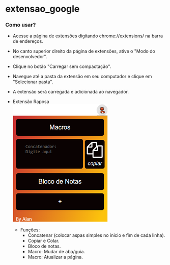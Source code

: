 # extensao_google

### Como usar?
- Acesse a página de extensões digitando chrome://extensions/ na barra de endereços.
- No canto superior direito da página de extensões, ative o "Modo do desenvolvedor".
- Clique no botão "Carregar sem compactação".
- Navegue até a pasta da extensão em seu computador e clique em "Selecionar pasta".
- A extensão será carregada e adicionada ao navegador.

- Extensão Raposa  
![Extensão Raposa](https://github.com/alantbarboza/extensao_google/raw/main/raposaFoto.png)
  - Funções:
    - Concatenar (colocar aspas simples no inicio e fim de cada linha).
    - Copiar e Colar.
    - Bloco de notas.
    - Macro: Mudar de aba/guia.
    - Macro: Atualizar a página.
